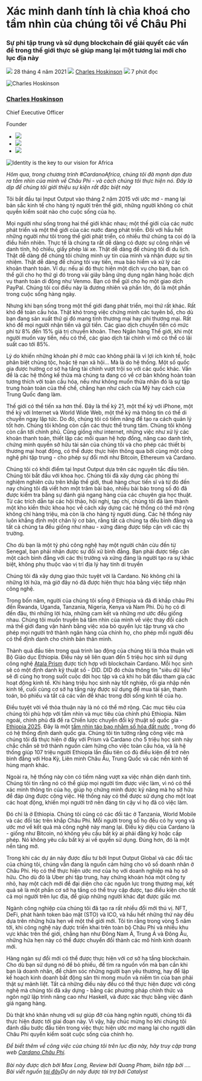 # Xác minh danh tính là chìa khoá cho tầm nhìn của chúng tôi về Châu Phi

### **Sự phi tập trung và sử dụng blockchain để giải quyết các vấn đề trong thế giới thực sẽ giúp mang lại một tương lai mới cho lục địa này**

![](img/2021-04-28-decentralized-identity-on-the-blockchain-is-the-key-to-iohks-vision-for-africa.002.png) 28 tháng 4 năm 2021 ![](img/2021-04-28-decentralized-identity-on-the-blockchain-is-the-key-to-iohks-vision-for-africa.002.png) [Charles Hoskinson](tmp//en/blog/authors/charles-hoskinson/page-1/) ![](img/2021-04-28-decentralized-identity-on-the-blockchain-is-the-key-to-iohks-vision-for-africa.003.png) 7 phút đọc

![Charles Hoskinson](img/2021-04-28-decentralized-identity-on-the-blockchain-is-the-key-to-iohks-vision-for-africa.004.png)[](tmp//en/blog/authors/charles-hoskinson/page-1/)

### [**Charles Hoskinson**](tmp//en/blog/authors/charles-hoskinson/page-1/)

Chief Executive Officer

Founder

- ![](img/2021-04-28-decentralized-identity-on-the-blockchain-is-the-key-to-iohks-vision-for-africa.005.png)[](mailto:charles.hoskinson@iohk.io "Email")
- ![](img/2021-04-28-decentralized-identity-on-the-blockchain-is-the-key-to-iohks-vision-for-africa.006.png)[](tmp///www.youtube.com/watch?v=Ja9D0kpksxw "YouTube")
- ![](img/2021-04-28-decentralized-identity-on-the-blockchain-is-the-key-to-iohks-vision-for-africa.007.png)[](tmp///twitter.com/IOHK_Charles "Twitter")

![Identity is the key to our vision for Africa](img/2021-04-28-decentralized-identity-on-the-blockchain-is-the-key-to-iohks-vision-for-africa.008.png)

*Hôm qua, trong chương trình #CardanoAfrica, chúng tôi đã mạnh dạn đưa ra tầm nhìn của mình về Châu Phi - và cách chúng tôi thực hiện nó. Đây là dịp để chúng tôi giới thiệu sự kiện rất đặc biệt này*

Tôi bắt đầu tại Input Output vào tháng 2 năm 2015 với ước mơ - mang lại bản sắc kinh tế cho hàng tỷ người trên thế giới, những người không có chút quyền kiểm soát nào cho cuộc sống của họ.

Mọi người như sống trong hai thế giới khác nhau; một thế giới của các nước phát triển và một thế giới của các nước đang phát triển. Đối với hầu hết những người như tôi trong thế giới phát triển, có nhiều thứ chúng ta coi đó là điều hiển nhiên. Thực tế là chúng ta rất dễ dàng có được sự công nhận về danh tính, hộ chiếu, giấy phép lái xe. Thật dễ dàng để chúng tôi đi du lịch. Thật dễ dàng để chúng tôi chứng minh uy tín của mình và nhận được sự tín nhiệm. Thật dễ dàng để chúng tôi vay tiền, mua bảo hiểm và xử lý các khoản thanh toán. Ví dụ: nếu ai đó thực hiện một dịch vụ cho bạn, bạn có thể gửi cho họ thứ gì đó trong vài giây bằng ứng dụng ngân hàng hoặc dịch vụ thanh toán di động như Venmo. Bạn có thể gửi cho họ một giao dịch PayPal. Chúng tôi coi điều này là đương nhiên và phần lớn, đó là một phần trong cuộc sống hàng ngày.

Nhưng khi bạn sống trong một thế giới đang phát triển, mọi thứ rất khác. Rất khó để toàn cầu hóa. Thật khó trong việc chứng minh các tuyên bố, cho dù bạn đang sản xuất thứ gì đó mang tính thương mại hay phi thương mại. Rất khó để mọi người nhận tiền và gửi tiền. Các giao dịch chuyển tiền có mức phí từ 8% đến 15% giá trị chuyển khoản. Theo Ngân hàng Thế giới, khi một người muốn vay tiền, nếu có thể, các giao dịch tài chính vi mô có thể có lãi suất cao tới 85%.

Lý do khiến những khoản phí ở mức cao không phải là vì lợi ích kinh tế, hoặc phân biệt chủng tộc, hoặc tệ nạn xã hội... Mà là do hệ thống. Một số quốc gia được hưởng cơ sở hạ tầng tài chính vượt trội so với các quốc khác. Vấn đề là các hệ thống kế thừa mà chúng ta đang có về cơ bản không hoàn toàn tương thích với toàn cầu hóa, nếu như không muốn thừa nhận đó là sự tập trung hoàn toàn của thể chế, chẳng hạn như cách của Mỹ hay cách của Trung Quốc đang làm.

Thế giới có thể tiến xa hơn thế. Đây là thế kỷ 21, một thế kỷ với iPhone, một thế kỷ với Internet và World Wide Web, một thế kỷ mà thông tin có thể di chuyển ngay lập tức. Do đó, chúng tôi có tiềm năng để tạo ra cách quản lý tốt hơn. Chúng tôi không còn cần các thực thể trung tâm. Chúng tôi không còn cần tới chính phủ. Cũng giống như internet, những việc như xử lý các khoản thanh toán, thiết lập các mối quan hệ hợp đồng, nâng cao danh tính, chứng minh quyền sở hữu tài sản của chúng tôi và cho phép các thiết bị thương mại hoạt động, có thể được thực hiện thông qua bởi cùng một công nghệ phi tập trung - cho phép sự đổi mới như Bitcoin, Ethereum và Cardano.

Chúng tôi có khởi điểm tại Input Output dựa trên các nguyên tắc đầu tiên. Chúng tôi bắt đầu với khoa học. Chúng tôi đã xây dựng các phòng thí nghiệm nghiên cứu trên khắp thế giới, thuê hàng chục tiến sĩ và từ đó đến nay chúng tôi đã viết hơn một trăm bài báo, nhiều bài báo trong số đó đã được kiểm tra bằng sự đánh giá ngang hàng của các chuyên gia học thuật. Từ các trích dẫn tại các hội thảo, hội nghị, tạp chí, chúng tôi đã làm thành một kho kiến thức khoa học về cách xây dựng các hệ thống có thể mở rộng không chỉ hàng triệu, mà còn là cho hàng tỷ người dùng. Các hệ thống này luôn khẳng định một chân lý cơ bản, rằng tất cả chúng ta đều bình đẳng và tất cả chúng ta đều giống như nhau - xứng đáng được tiếp cận với các thị trường.

Cho dù bạn là một tỷ phú công nghệ hay một người chăn cừu đến từ Senegal, bạn phải nhận được sự đối xử bình đẳng. Bạn phải được tiếp cận một cách bình đẳng với các thị trường và xứng đáng là người tạo ra sự khác biệt, không phụ thuộc vào vị trí địa lý hay tính di truyền

Chúng tôi đã xây dựng giao thức tuyệt vời là Cardano. Nó không chỉ là những lời hứa, mà giờ đây nó đã được hiện thực hóa bằng việc tiếp nhận công nghệ.

Trong bốn năm, người của chúng tôi sống ở Ethiopia và đã đi khắp châu Phi đến Rwanda, Uganda, Tanzania, Nigeria, Kenya và Nam Phi. Dù họ có đi đến đâu, thì những lời hứa, những cam kết và những mơ ước đều giống nhau. Chúng tôi muốn truyền bá tầm nhìn của mình về việc thay đổi cách mà thế giới đang vận hành bằng việc xóa bỏ quyền lực tập trung và cho phép mọi người trở thành ngân hàng của chính họ, cho phép mỗi người đều có thể định danh cho chính bản thân mình.

Thành quả đầu tiên trong quá trình lao động của chúng tôi là thỏa thuận với Bộ Giáo dục Ethiopia. Điều này sẽ liên quan đến 5 triệu học sinh sử dụng công nghệ [Atala Prism](https://www.atalaprism.io/) được tích hợp với blockchain Cardano. Mỗi học sinh sẽ có một định danh kỹ thuật số - DID. DID đó chứa thông tin "siêu dữ liệu" sẽ đi cùng họ trong suốt cuộc đời học tập và cả khi họ bắt đầu tham gia các hoạt động kinh tế. Khi hàng triệu học sinh này tốt nghiệp, rồi gia nhập nền kinh tế, cuối cùng cơ sở hạ tầng này được sử dụng để mua tài sản, thanh toán, bỏ phiếu và tất cả các vấn đề khác trong đời sống kinh tế của họ.

Điều tuyệt vời về thỏa thuận này là nó có thể mở rộng. Các mục tiêu của chúng tôi phù hợp với tầm nhìn và mục tiêu của chính phủ Ethiopia. Năm ngoái, chính phủ đã đề ra Chiến lược chuyển đổi kỹ thuật số quốc gia - [Ethiopia 2025](https://mint.gov.et/diplomat-have-been-requested-to-provide-held-for-the-countrys-digital-economy-journey/?lang=en). Đây là một [tầm nhìn táo bạo nhằm số hóa đất nước](https://www.bsg.ox.ac.uk/news/digital-roadmap-developing-world) , trong đó có hệ thống định danh quốc gia. Chúng tôi tin tưởng rằng công việc mà chúng tôi đã thực hiện ở đây với Prism và Cardano cho 5 triệu học sinh này chắc chắn sẽ trở thành nguồn cảm hứng cho việc toàn cầu hóa, và là hệ thống giúp 107 triệu người Ethiopia lần đầu tiên có đủ điều kiện để trở nên bình đẳng với Hoa Kỳ, Liên minh Châu Âu, Trung Quốc và các nền kinh tế hùng mạnh khác.

Ngoài ra, hệ thống này còn có tiềm năng vượt xa việc nhận diện danh tính. Chúng tôi tin rằng nó có thể giúp mọi người tìm được việc làm, vì nó có thể xác minh thông tin của họ, giúp họ chứng minh được kỹ năng mà họ sở hữu để đáp ứng được công việc. Hệ thống này có thể được sử dụng cho một loạt các hoạt động, khiến mọi người trở nên đáng tin cậy vì họ đã có việc làm.

Đó chỉ là ở Ethiopia. Chúng tôi cũng có các đối tác ở Tanzania, World Mobile và các đối tác trên khắp Châu Phi. Mỗi người trong số họ đều có hy vọng và ước mơ về kết quả mà công nghệ này mang lại. Điều kỳ diệu của Cardano là - giống như Bitcoin, nó không yêu cầu bất kỳ ai phải đăng ký hoặc cấp phép. Nó không yêu cầu bất kỳ ai về quyền sử dụng. Đúng hơn, đó là một nền tảng mở.

Trong khi các dự án này được đầu tư bởi Input Output Global và các đối tác của chúng tôi, chúng vẫn đang là nguồn cảm hứng cho vô số doanh nhân ở Châu Phi. Họ có thể thực hiện ước mơ của họ với doanh nghiệp mà họ sở hữu. Cho dù đó là Uber phi tập trung, hay chứng khoán hóa một công ty nhỏ, hay một cách mới để đại diện cho các nguồn lực trong thương mại, kết quả sẽ là một phần cơ sở hạ tầng có thể truy cập được, tạo điều kiện cho tất cả mọi người trên lục địa, để giúp những người khác đạt được giấc mơ.

Ngành công nghiệp của chúng tôi đã tạo ra rất nhiều đổi mới thú vị. NFT, DeFi, phát hành token bảo mật (STO) và ICO, và hầu hết những thứ này đều dựa trên những hứa hẹn về một thế giới mới. Tôi tin rằng trong vòng 5 năm tới, khi công nghệ này được triển khai trên toàn bộ Châu Phi và nhiều khu vực khác trên thế giới, chẳng hạn như Đông Nam Á, Trung Á và Đông Âu, những hứa hẹn này có thể được chuyển đổi thành các mô hình kinh doanh mới.

Hàng ngàn sự đổi mới có thể được thực hiện với cơ sở hạ tầng blockchain. Cho dù bạn sử dụng nó để bỏ phiếu, để tìm ra nguồn vốn mà bạn cần khi bạn là doanh nhân, để chăm sóc những người bạn yêu thương, hay để lập kế hoạch kinh doanh bất động sản thì mong muốn và niềm tin của bạn phải thật sự mãnh liệt. Tất cả những điều này đều có thể thực hiện được với công nghệ mà chúng tôi đã xây dựng - bằng các phương pháp chính thức và ngôn ngữ lập trình nâng cao như Haskell, và được xác thực bằng việc đánh giá ngang hàng.

Dù thật khó khăn nhưng với sự giúp đỡ của hàng nghìn người, chúng tôi đã thực hiện được tới giai đoạn này. Vì vậy, hãy chúc mừng họ khi chúng tôi đánh dấu bước đầu tiên trong việc thực hiện ước mơ mang lại cho người dân Châu Phi quyền kiểm soát cuộc sống của chính họ.

*Để biết thêm về công việc của chúng tôi trên lục địa này, hãy truy cập trang web [Cardano Châu Phi](http://africa.cardano.org).<br><br>Bài này được dịch bởi Max Long, Review bởi Quang Pham, biên tập bởi .... Bài viết nguồn [tại đây](https://iohk.io/en/blog/posts/2021/04/28/decentralized-identity-on-the-blockchain-is-the-key-to-iohks-vision-for-africa/)*Dự án này được tài trợ bởi Catalyst**
